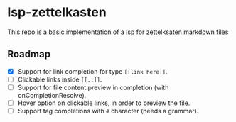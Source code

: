 # lsp-zettelkasten


This repo is a basic implementation of a lsp for zettelksaten markdown files

## Roadmap

- [x] Support for link completion for type `[[link here]]`.
- [ ] Clickable links inside `[[..]]`.
- [ ] Support for file content preview in completion (with onCompletionResolve).
- [ ] Hover option on clickable links, in order to preview the file.
- [ ] Support tag completions with `#` character (needs a grammar).
